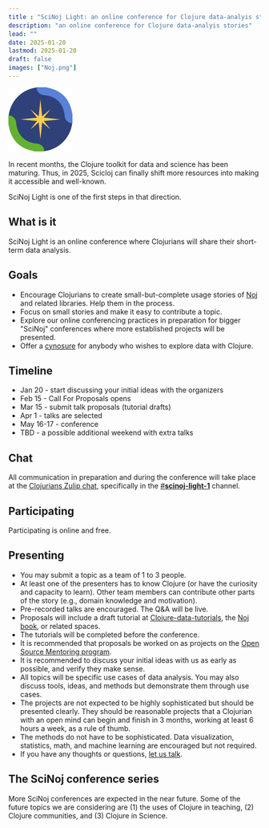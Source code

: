 ```yaml
---
title : "SciNoj Light: an online conference for Clojure data-analyis stories"
description: "an online conference for Clojure data-analyis stories"
lead: ""
date: 2025-01-20
lastmod: 2025-01-20
draft: false
images: ["Noj.png"]
---
```


![Noj logo](Noj.png)

In recent months, the Clojure toolkit for data and science has been maturing. Thus, in 2025, Scicloj can finally shift more resources into making it accessible and well-known.

SciNoj Light is one of the first steps in that direction.


## What is it
SciNoj Light is an online conference where Clojurians will share their short-term data analysis.

## Goals
* Encourage Clojurians to create small-but-complete usage stories of [Noj](https://scicloj.github.io/noj) and related libraries. Help them in the process.
* Focus on small stories and make it easy to contribute a topic.
* Explore our online conferencing practices in preparation for bigger "SciNoj" conferences where more established projects will be presented.
* Offer a [cynosure](https://www.merriam-webster.com/dictionary/cynosure) for anybody who wishes to explore data with Clojure.

## Timeline
* Jan 20 - start discussing your initial ideas with the organizers
* Feb 15 - Call For Proposals opens
* Mar 15 - submit talk proposals (tutorial drafts)
* Apr 1 - talks are selected
* May 16-17 - conference 
* TBD - a possible additional weekend with extra talks

## Chat
All communication in preparation and during the conference will take place at the [Clojurians Zulip chat](https://scicloj.github.io/docs/community/chat/), specifically in the [#**scinoj-light-1**](https://clojurians.zulipchat.com/#narrow/channel/479601-scinoj-light-1) channel.

## Participating
Participating is online and free.

## Presenting
* You may submit a topic as a team of 1 to 3 people. 
* At least one of the presenters has to know Clojure (or have the curiosity and capacity to learn). Other team members can contribute other parts of the story (e.g., domain knowledge and motivation).
* Pre-recorded talks are encouraged. The Q&A will be live.
* Proposals will include a draft tutorial at [Clojure-data-tutorials](https://scicloj.github.io/clojure-data-tutorials/), the [Noj book](https://scicloj.github.io/noj/), or related spaces.
* The tutorials will be completed before the conference.
* It is recommended that proposals be worked on as projects on the [Open Source Mentoring program](https://scicloj.github.io/docs/community/groups/open-source-mentoring).
* It is recommended to discuss your initial ideas with us as early as possible, and verify they make sense.
* All topics will be specific use cases of data analysis. You may also discuss tools, ideas, and methods but demonstrate them through use cases.
* The projects are not expected to be highly sophisticated but should be presented clearly. They should be reasonable projects that a Clojurian with an open mind can begin and finish in 3 months, working at least 6 hours a week, as a rule of thumb.
* The methods do not have to be sophisticated. Data visualization, statistics, math, and machine learning are encouraged but not required.
* If you have any thoughts or questions, [let us talk](https://scicloj.github.io/docs/community/contact/).

## The SciNoj conference series
More SciNoj conferences are expected in the near future. Some of the future topics we are considering are (1) the uses of Clojure in teaching, (2) Clojure communities, and (3) Clojure in Science.

